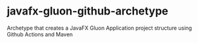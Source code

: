 # javafx-gluon-github-archetype
Archetype that creates a JavaFX Gluon Application project structure using Github Actions and Maven
